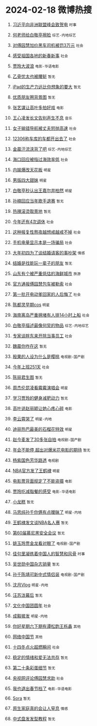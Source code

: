 # 2024-02-18 微博热搜 
1. [习近平向非洲联盟峰会致贺电](https://m.weibo.cn/search?containerid=100103type%3D1%26t%3D10%26q%3D%23%E4%B9%A0%E8%BF%91%E5%B9%B3%E5%90%91%E9%9D%9E%E6%B4%B2%E8%81%94%E7%9B%9F%E5%B3%B0%E4%BC%9A%E8%87%B4%E8%B4%BA%E7%94%B5%23&stream_entry_id=51&isnewpage=1&extparam=seat%3D1%26pos%3D0%26dgr%3D0%26filter_type%3Drealtimehot%26c_type%3D51%26stream_entry_id%3D51%26cate%3D10103%26q%3D%2523%25E4%25B9%25A0%25E8%25BF%2591%25E5%25B9%25B3%25E5%2590%2591%25E9%259D%259E%25E6%25B4%25B2%25E8%2581%2594%25E7%259B%259F%25E5%25B3%25B0%25E4%25BC%259A%25E8%2587%25B4%25E8%25B4%25BA%25E7%2594%25B5%2523%26display_time%3D1708204084%26pre_seqid%3D17082040849660704135) `时事` 

2. [何老师给白敬亭擦脸](https://m.weibo.cn/search?containerid=100103type%3D1%26t%3D10%26q%3D%23%E4%BD%95%E8%80%81%E5%B8%88%E7%BB%99%E7%99%BD%E6%95%AC%E4%BA%AD%E6%93%A6%E8%84%B8%23&stream_entry_id=31&isnewpage=1&extparam=seat%3D1%26band_rank%3D1%26filter_type%3Drealtimehot%26c_type%3D31%26realpos%3D1%26cate%3D5001%26lcate%3D5001%26flag%3D2%26dgr%3D0%26q%3D%2523%25E4%25BD%2595%25E8%2580%2581%25E5%25B8%2588%25E7%25BB%2599%25E7%2599%25BD%25E6%2595%25AC%25E4%25BA%25AD%25E6%2593%25A6%25E8%2584%25B8%2523%26stream_entry_id%3D31%26pos%3D0%26display_time%3D1708204084%26pre_seqid%3D17082040849660704135) `综艺-内地综艺` 

3. [对傅园慧加价黑车司机被罚3万元](https://m.weibo.cn/search?containerid=100103type%3D1%26t%3D10%26q%3D%23%E5%AF%B9%E5%82%85%E5%9B%AD%E6%85%A7%E5%8A%A0%E4%BB%B7%E9%BB%91%E8%BD%A6%E5%8F%B8%E6%9C%BA%E8%A2%AB%E7%BD%9A3%E4%B8%87%E5%85%83%23&stream_entry_id=31&isnewpage=1&extparam=seat%3D1%26band_rank%3D2%26filter_type%3Drealtimehot%26c_type%3D31%26realpos%3D2%26cate%3D5001%26lcate%3D5001%26flag%3D2%26dgr%3D0%26q%3D%2523%25E5%25AF%25B9%25E5%2582%2585%25E5%259B%25AD%25E6%2585%25A7%25E5%258A%25A0%25E4%25BB%25B7%25E9%25BB%2591%25E8%25BD%25A6%25E5%258F%25B8%25E6%259C%25BA%25E8%25A2%25AB%25E7%25BD%259A3%25E4%25B8%2587%25E5%2585%2583%2523%26stream_entry_id%3D31%26pos%3D1%26display_time%3D1708204084%26pre_seqid%3D17082040849660704135) `社会` 

4. [感受祖国各地的新春新事](https://m.weibo.cn/search?containerid=100103type%3D1%26t%3D10%26q%3D%23%E6%84%9F%E5%8F%97%E7%A5%96%E5%9B%BD%E5%90%84%E5%9C%B0%E7%9A%84%E6%96%B0%E6%98%A5%E6%96%B0%E4%BA%8B%23&stream_entry_id=31&isnewpage=1&extparam=seat%3D1%26band_rank%3D3%26filter_type%3Drealtimehot%26c_type%3D31%26realpos%3D3%26cate%3D5001%26lcate%3D5001%26flag%3D0%26dgr%3D0%26q%3D%2523%25E6%2584%259F%25E5%258F%2597%25E7%25A5%2596%25E5%259B%25BD%25E5%2590%2584%25E5%259C%25B0%25E7%259A%2584%25E6%2596%25B0%25E6%2598%25A5%25E6%2596%25B0%25E4%25BA%258B%2523%26stream_entry_id%3D31%26pos%3D2%26display_time%3D1708204084%26pre_seqid%3D17082040849660704135) `社会` 

5. [贾玲大波浪](https://m.weibo.cn/search?containerid=100103type%3D1%26t%3D10%26q%3D%23%E8%B4%BE%E7%8E%B2%E5%A4%A7%E6%B3%A2%E6%B5%AA%23&stream_entry_id=31&isnewpage=1&extparam=seat%3D1%26band_rank%3D4%26filter_type%3Drealtimehot%26c_type%3D31%26realpos%3D4%26cate%3D5001%26lcate%3D5001%26flag%3D2%26dgr%3D0%26q%3D%2523%25E8%25B4%25BE%25E7%258E%25B2%25E5%25A4%25A7%25E6%25B3%25A2%25E6%25B5%25AA%2523%26stream_entry_id%3D31%26pos%3D3%26display_time%3D1708204084%26pre_seqid%3D17082040849660704135) `电影-华语电影` 

6. [乙骨忧太也被腰斩](https://m.weibo.cn/search?containerid=100103type%3D1%26t%3D10%26q%3D%E4%B9%99%E9%AA%A8%E5%BF%A7%E5%A4%AA%E4%B9%9F%E8%A2%AB%E8%85%B0%E6%96%A9&stream_entry_id=31&isnewpage=1&extparam=seat%3D1%26band_rank%3D5%26filter_type%3Drealtimehot%26c_type%3D31%26realpos%3D5%26cate%3D5001%26lcate%3D5001%26flag%3D16%26dgr%3D0%26q%3D%25E4%25B9%2599%25E9%25AA%25A8%25E5%25BF%25A7%25E5%25A4%25AA%25E4%25B9%259F%25E8%25A2%25AB%25E8%2585%25B0%25E6%2596%25A9%26stream_entry_id%3D31%26pos%3D4%26display_time%3D1708204084%26pre_seqid%3D17082040849660704135) `暂无` 

7. [iPad的生产力远比你想象的要大](https://m.weibo.cn/search?containerid=100103type%3D1%26t%3D10%26q%3DiPad%E7%9A%84%E7%94%9F%E4%BA%A7%E5%8A%9B%E8%BF%9C%E6%AF%94%E4%BD%A0%E6%83%B3%E8%B1%A1%E7%9A%84%E8%A6%81%E5%A4%A7&stream_entry_id=31&isnewpage=1&extparam=seat%3D1%26band_rank%3D6%26filter_type%3Drealtimehot%26c_type%3D31%26realpos%3D6%26cate%3D5001%26lcate%3D5001%26flag%3D16%26dgr%3D0%26q%3DiPad%25E7%259A%2584%25E7%2594%259F%25E4%25BA%25A7%25E5%258A%259B%25E8%25BF%259C%25E6%25AF%2594%25E4%25BD%25A0%25E6%2583%25B3%25E8%25B1%25A1%25E7%259A%2584%25E8%25A6%2581%25E5%25A4%25A7%26stream_entry_id%3D31%26pos%3D5%26display_time%3D1708204084%26pre_seqid%3D17082040849660704135) `暂无` 

8. [优质朋友圈背景图](https://m.weibo.cn/search?containerid=100103type%3D1%26t%3D10%26q%3D%23%E4%BC%98%E8%B4%A8%E6%9C%8B%E5%8F%8B%E5%9C%88%E8%83%8C%E6%99%AF%E5%9B%BE%23&stream_entry_id=31&isnewpage=1&extparam=seat%3D1%26band_rank%3D7%26filter_type%3Drealtimehot%26c_type%3D31%26realpos%3D7%26cate%3D5001%26lcate%3D5001%26flag%3D2%26dgr%3D0%26q%3D%2523%25E4%25BC%2598%25E8%25B4%25A8%25E6%259C%258B%25E5%258F%258B%25E5%259C%2588%25E8%2583%258C%25E6%2599%25AF%25E5%259B%25BE%2523%26stream_entry_id%3D31%26pos%3D6%26display_time%3D1708204084%26pre_seqid%3D17082040849660704135) `暂无` 

9. [张艺谋让高叶多拍好戏](https://m.weibo.cn/search?containerid=100103type%3D1%26t%3D10%26q%3D%23%E5%BC%A0%E8%89%BA%E8%B0%8B%E8%AE%A9%E9%AB%98%E5%8F%B6%E5%A4%9A%E6%8B%8D%E5%A5%BD%E6%88%8F%23&stream_entry_id=31&isnewpage=1&extparam=seat%3D1%26band_rank%3D8%26filter_type%3Drealtimehot%26c_type%3D31%26realpos%3D8%26cate%3D5001%26lcate%3D5001%26flag%3D2%26dgr%3D0%26q%3D%2523%25E5%25BC%25A0%25E8%2589%25BA%25E8%25B0%258B%25E8%25AE%25A9%25E9%25AB%2598%25E5%258F%25B6%25E5%25A4%259A%25E6%258B%258D%25E5%25A5%25BD%25E6%2588%258F%2523%26stream_entry_id%3D31%26pos%3D7%26display_time%3D1708204084%26pre_seqid%3D17082040849660704135) `电影` 

10. [王心凌发长文告别声生不息](https://m.weibo.cn/search?containerid=100103type%3D1%26t%3D10%26q%3D%23%E7%8E%8B%E5%BF%83%E5%87%8C%E5%8F%91%E9%95%BF%E6%96%87%E5%91%8A%E5%88%AB%E5%A3%B0%E7%94%9F%E4%B8%8D%E6%81%AF%23&stream_entry_id=31&isnewpage=1&extparam=seat%3D1%26band_rank%3D9%26filter_type%3Drealtimehot%26c_type%3D31%26realpos%3D9%26cate%3D5001%26lcate%3D5001%26flag%3D2%26dgr%3D0%26q%3D%2523%25E7%258E%258B%25E5%25BF%2583%25E5%2587%258C%25E5%258F%2591%25E9%2595%25BF%25E6%2596%2587%25E5%2591%258A%25E5%2588%25AB%25E5%25A3%25B0%25E7%2594%259F%25E4%25B8%258D%25E6%2581%25AF%2523%26stream_entry_id%3D31%26pos%3D8%26display_time%3D1708204084%26pre_seqid%3D17082040849660704135) `音乐` 

11. [女子输错导航被丈夫怒抛高速](https://m.weibo.cn/search?containerid=100103type%3D1%26t%3D10%26q%3D%23%E5%A5%B3%E5%AD%90%E8%BE%93%E9%94%99%E5%AF%BC%E8%88%AA%E8%A2%AB%E4%B8%88%E5%A4%AB%E6%80%92%E6%8A%9B%E9%AB%98%E9%80%9F%23&stream_entry_id=31&isnewpage=1&extparam=seat%3D1%26band_rank%3D10%26filter_type%3Drealtimehot%26c_type%3D31%26realpos%3D10%26cate%3D5001%26lcate%3D5001%26flag%3D0%26dgr%3D0%26q%3D%2523%25E5%25A5%25B3%25E5%25AD%2590%25E8%25BE%2593%25E9%2594%2599%25E5%25AF%25BC%25E8%2588%25AA%25E8%25A2%25AB%25E4%25B8%2588%25E5%25A4%25AB%25E6%2580%2592%25E6%258A%259B%25E9%25AB%2598%25E9%2580%259F%2523%26stream_entry_id%3D31%26pos%3D9%26display_time%3D1708204084%26pre_seqid%3D17082040849660704135) `社会` 

12. [12306称车库的车都开出去了](https://m.weibo.cn/search?containerid=100103type%3D1%26t%3D10%26q%3D%2312306%E7%A7%B0%E8%BD%A6%E5%BA%93%E7%9A%84%E8%BD%A6%E9%83%BD%E5%BC%80%E5%87%BA%E5%8E%BB%E4%BA%86%23&stream_entry_id=31&isnewpage=1&extparam=seat%3D1%26band_rank%3D11%26filter_type%3Drealtimehot%26c_type%3D31%26realpos%3D11%26cate%3D5001%26lcate%3D5001%26flag%3D2%26dgr%3D0%26q%3D%252312306%25E7%25A7%25B0%25E8%25BD%25A6%25E5%25BA%2593%25E7%259A%2584%25E8%25BD%25A6%25E9%2583%25BD%25E5%25BC%2580%25E5%2587%25BA%25E5%258E%25BB%25E4%25BA%2586%2523%26stream_entry_id%3D31%26pos%3D10%26display_time%3D1708204084%26pre_seqid%3D17082040849660704135) `社会` 

13. [金晨汗流浃背了吧](https://m.weibo.cn/search?containerid=100103type%3D1%26t%3D10%26q%3D%23%E9%87%91%E6%99%A8%E6%B1%97%E6%B5%81%E6%B5%83%E8%83%8C%E4%BA%86%E5%90%A7%23&stream_entry_id=31&isnewpage=1&extparam=seat%3D1%26band_rank%3D12%26filter_type%3Drealtimehot%26c_type%3D31%26realpos%3D12%26cate%3D5001%26lcate%3D5001%26flag%3D2%26dgr%3D0%26q%3D%2523%25E9%2587%2591%25E6%2599%25A8%25E6%25B1%2597%25E6%25B5%2581%25E6%25B5%2583%25E8%2583%258C%25E4%25BA%2586%25E5%2590%25A7%2523%26stream_entry_id%3D31%26pos%3D11%26display_time%3D1708204084%26pre_seqid%3D17082040849660704135) `综艺-内地综艺` 

14. [海口回应被指过海效率低](https://m.weibo.cn/search?containerid=100103type%3D1%26t%3D10%26q%3D%23%E6%B5%B7%E5%8F%A3%E5%9B%9E%E5%BA%94%E8%A2%AB%E6%8C%87%E8%BF%87%E6%B5%B7%E6%95%88%E7%8E%87%E4%BD%8E%23&stream_entry_id=31&isnewpage=1&extparam=seat%3D1%26band_rank%3D13%26filter_type%3Drealtimehot%26c_type%3D31%26realpos%3D13%26cate%3D5001%26lcate%3D5001%26flag%3D0%26dgr%3D0%26q%3D%2523%25E6%25B5%25B7%25E5%258F%25A3%25E5%259B%259E%25E5%25BA%2594%25E8%25A2%25AB%25E6%258C%2587%25E8%25BF%2587%25E6%25B5%25B7%25E6%2595%2588%25E7%258E%2587%25E4%25BD%258E%2523%26stream_entry_id%3D31%26pos%3D12%26display_time%3D1708204084%26pre_seqid%3D17082040849660704135) `社会` 

15. [内娱爆改天花板](https://m.weibo.cn/search?containerid=100103type%3D1%26t%3D10%26q%3D%23%E5%86%85%E5%A8%B1%E7%88%86%E6%94%B9%E5%A4%A9%E8%8A%B1%E6%9D%BF%23&stream_entry_id=31&isnewpage=1&extparam=seat%3D1%26band_rank%3D14%26filter_type%3Drealtimehot%26c_type%3D31%26realpos%3D14%26cate%3D5001%26lcate%3D5001%26flag%3D2%26dgr%3D0%26q%3D%2523%25E5%2586%2585%25E5%25A8%25B1%25E7%2588%2586%25E6%2594%25B9%25E5%25A4%25A9%25E8%258A%25B1%25E6%259D%25BF%2523%26stream_entry_id%3D31%26pos%3D13%26display_time%3D1708204084%26pre_seqid%3D17082040849660704135) `明星` 

16. [男版四大甜妹](https://m.weibo.cn/search?containerid=100103type%3D1%26t%3D10%26q%3D%23%E7%94%B7%E7%89%88%E5%9B%9B%E5%A4%A7%E7%94%9C%E5%A6%B9%23&stream_entry_id=31&isnewpage=1&extparam=seat%3D1%26band_rank%3D15%26filter_type%3Drealtimehot%26c_type%3D31%26realpos%3D15%26cate%3D5001%26lcate%3D5001%26flag%3D2%26dgr%3D0%26q%3D%2523%25E7%2594%25B7%25E7%2589%2588%25E5%259B%259B%25E5%25A4%25A7%25E7%2594%259C%25E5%25A6%25B9%2523%26stream_entry_id%3D31%26pos%3D14%26display_time%3D1708204084%26pre_seqid%3D17082040849660704135) `明星` 

17. [白敬亭秒认出王嘉尔井柏然](https://m.weibo.cn/search?containerid=100103type%3D1%26t%3D10%26q%3D%23%E7%99%BD%E6%95%AC%E4%BA%AD%E7%A7%92%E8%AE%A4%E5%87%BA%E7%8E%8B%E5%98%89%E5%B0%94%E4%BA%95%E6%9F%8F%E7%84%B6%23&stream_entry_id=31&isnewpage=1&extparam=seat%3D1%26band_rank%3D16%26filter_type%3Drealtimehot%26c_type%3D31%26realpos%3D16%26cate%3D5001%26lcate%3D5001%26flag%3D0%26dgr%3D0%26q%3D%2523%25E7%2599%25BD%25E6%2595%25AC%25E4%25BA%25AD%25E7%25A7%2592%25E8%25AE%25A4%25E5%2587%25BA%25E7%258E%258B%25E5%2598%2589%25E5%25B0%2594%25E4%25BA%2595%25E6%259F%258F%25E7%2584%25B6%2523%26stream_entry_id%3D31%26pos%3D15%26display_time%3D1708204084%26pre_seqid%3D17082040849660704135) `明星` 

18. [孙楠回应当年歌手退赛](https://m.weibo.cn/search?containerid=100103type%3D1%26t%3D10%26q%3D%E5%AD%99%E6%A5%A0%E5%9B%9E%E5%BA%94%E5%BD%93%E5%B9%B4%E6%AD%8C%E6%89%8B%E9%80%80%E8%B5%9B&stream_entry_id=31&isnewpage=1&extparam=seat%3D1%26band_rank%3D17%26filter_type%3Drealtimehot%26c_type%3D31%26realpos%3D17%26cate%3D5001%26lcate%3D5001%26flag%3D2%26dgr%3D0%26q%3D%25E5%25AD%2599%25E6%25A5%25A0%25E5%259B%259E%25E5%25BA%2594%25E5%25BD%2593%25E5%25B9%25B4%25E6%25AD%258C%25E6%2589%258B%25E9%2580%2580%25E8%25B5%259B%26stream_entry_id%3D31%26pos%3D16%26display_time%3D1708204084%26pre_seqid%3D17082040849660704135) `暂无` 

19. [热辣滚烫取景地](https://m.weibo.cn/search?containerid=100103type%3D1%26t%3D10%26q%3D%E7%83%AD%E8%BE%A3%E6%BB%9A%E7%83%AB%E5%8F%96%E6%99%AF%E5%9C%B0&stream_entry_id=31&isnewpage=1&extparam=seat%3D1%26band_rank%3D18%26filter_type%3Drealtimehot%26c_type%3D31%26realpos%3D18%26cate%3D5001%26lcate%3D5001%26flag%3D2%26dgr%3D0%26q%3D%25E7%2583%25AD%25E8%25BE%25A3%25E6%25BB%259A%25E7%2583%25AB%25E5%258F%2596%25E6%2599%25AF%25E5%259C%25B0%26stream_entry_id%3D31%26pos%3D17%26display_time%3D1708204084%26pre_seqid%3D17082040849660704135) `暂无` 

20. [今年还有4次调休](https://m.weibo.cn/search?containerid=100103type%3D1%26t%3D10%26q%3D%23%E4%BB%8A%E5%B9%B4%E8%BF%98%E6%9C%894%E6%AC%A1%E8%B0%83%E4%BC%91%23&stream_entry_id=31&isnewpage=1&extparam=seat%3D1%26band_rank%3D19%26filter_type%3Drealtimehot%26c_type%3D31%26realpos%3D19%26cate%3D5001%26lcate%3D5001%26flag%3D0%26dgr%3D0%26q%3D%2523%25E4%25BB%258A%25E5%25B9%25B4%25E8%25BF%2598%25E6%259C%25894%25E6%25AC%25A1%25E8%25B0%2583%25E4%25BC%2591%2523%26stream_entry_id%3D31%26pos%3D18%26display_time%3D1708204084%26pre_seqid%3D17082040849660704135) `社会` 

21. [这种报复性熬夜越想戒越戒不掉](https://m.weibo.cn/search?containerid=100103type%3D1%26t%3D10%26q%3D%23%E8%BF%99%E7%A7%8D%E6%8A%A5%E5%A4%8D%E6%80%A7%E7%86%AC%E5%A4%9C%E8%B6%8A%E6%83%B3%E6%88%92%E8%B6%8A%E6%88%92%E4%B8%8D%E6%8E%89%23&stream_entry_id=31&isnewpage=1&extparam=seat%3D1%26band_rank%3D20%26filter_type%3Drealtimehot%26c_type%3D31%26realpos%3D20%26cate%3D5001%26lcate%3D5001%26flag%3D0%26dgr%3D0%26q%3D%2523%25E8%25BF%2599%25E7%25A7%258D%25E6%258A%25A5%25E5%25A4%258D%25E6%2580%25A7%25E7%2586%25AC%25E5%25A4%259C%25E8%25B6%258A%25E6%2583%25B3%25E6%2588%2592%25E8%25B6%258A%25E6%2588%2592%25E4%25B8%258D%25E6%258E%2589%2523%26stream_entry_id%3D31%26pos%3D19%26display_time%3D1708204084%26pre_seqid%3D17082040849660704135) `社会` 

22. [手机电量显示本是一场骗局](https://m.weibo.cn/search?containerid=100103type%3D1%26t%3D10%26q%3D%23%E6%89%8B%E6%9C%BA%E7%94%B5%E9%87%8F%E6%98%BE%E7%A4%BA%E6%9C%AC%E6%98%AF%E4%B8%80%E5%9C%BA%E9%AA%97%E5%B1%80%23&stream_entry_id=31&isnewpage=1&extparam=seat%3D1%26band_rank%3D21%26filter_type%3Drealtimehot%26c_type%3D31%26realpos%3D21%26cate%3D5001%26lcate%3D5001%26flag%3D0%26dgr%3D0%26q%3D%2523%25E6%2589%258B%25E6%259C%25BA%25E7%2594%25B5%25E9%2587%258F%25E6%2598%25BE%25E7%25A4%25BA%25E6%259C%25AC%25E6%2598%25AF%25E4%25B8%2580%25E5%259C%25BA%25E9%25AA%2597%25E5%25B1%2580%2523%26stream_entry_id%3D31%26pos%3D20%26display_time%3D1708204084%26pre_seqid%3D17082040849660704135) `社会` 

23. [大年初四为了谈结婚请客的事吵架](https://m.weibo.cn/search?containerid=100103type%3D1%26t%3D10%26q%3D%23%E5%A4%A7%E5%B9%B4%E5%88%9D%E5%9B%9B%E4%B8%BA%E4%BA%86%E8%B0%88%E7%BB%93%E5%A9%9A%E8%AF%B7%E5%AE%A2%E7%9A%84%E4%BA%8B%E5%90%B5%E6%9E%B6%23&stream_entry_id=31&isnewpage=1&extparam=seat%3D1%26band_rank%3D22%26filter_type%3Drealtimehot%26c_type%3D31%26realpos%3D22%26cate%3D5001%26lcate%3D5001%26flag%3D0%26dgr%3D0%26q%3D%2523%25E5%25A4%25A7%25E5%25B9%25B4%25E5%2588%259D%25E5%259B%259B%25E4%25B8%25BA%25E4%25BA%2586%25E8%25B0%2588%25E7%25BB%2593%25E5%25A9%259A%25E8%25AF%25B7%25E5%25AE%25A2%25E7%259A%2584%25E4%25BA%258B%25E5%2590%25B5%25E6%259E%25B6%2523%26stream_entry_id%3D31%26pos%3D21%26display_time%3D1708204084%26pre_seqid%3D17082040849660704135) `情感` 

24. [结婚是找能玩一辈子的朋友](https://m.weibo.cn/search?containerid=100103type%3D1%26t%3D10%26q%3D%E7%BB%93%E5%A9%9A%E6%98%AF%E6%89%BE%E8%83%BD%E7%8E%A9%E4%B8%80%E8%BE%88%E5%AD%90%E7%9A%84%E6%9C%8B%E5%8F%8B&stream_entry_id=31&isnewpage=1&extparam=seat%3D1%26band_rank%3D23%26filter_type%3Drealtimehot%26c_type%3D31%26realpos%3D23%26cate%3D5001%26lcate%3D5001%26flag%3D0%26dgr%3D0%26q%3D%25E7%25BB%2593%25E5%25A9%259A%25E6%2598%25AF%25E6%2589%25BE%25E8%2583%25BD%25E7%258E%25A9%25E4%25B8%2580%25E8%25BE%2588%25E5%25AD%2590%25E7%259A%2584%25E6%259C%258B%25E5%258F%258B%26stream_entry_id%3D31%26pos%3D22%26display_time%3D1708204084%26pre_seqid%3D17082040849660704135) `暂无` 

25. [山东有个被严重低估的海鲜城市](https://m.weibo.cn/search?containerid=100103type%3D1%26t%3D10%26q%3D%23%E5%B1%B1%E4%B8%9C%E6%9C%89%E4%B8%AA%E8%A2%AB%E4%B8%A5%E9%87%8D%E4%BD%8E%E4%BC%B0%E7%9A%84%E6%B5%B7%E9%B2%9C%E5%9F%8E%E5%B8%82%23&stream_entry_id=31&isnewpage=1&extparam=seat%3D1%26band_rank%3D24%26filter_type%3Drealtimehot%26c_type%3D31%26realpos%3D24%26cate%3D5001%26lcate%3D5001%26flag%3D0%26dgr%3D0%26q%3D%2523%25E5%25B1%25B1%25E4%25B8%259C%25E6%259C%2589%25E4%25B8%25AA%25E8%25A2%25AB%25E4%25B8%25A5%25E9%2587%258D%25E4%25BD%258E%25E4%25BC%25B0%25E7%259A%2584%25E6%25B5%25B7%25E9%25B2%259C%25E5%259F%258E%25E5%25B8%2582%2523%26stream_entry_id%3D31%26pos%3D23%26display_time%3D1708204084%26pre_seqid%3D17082040849660704135) `旅游` 

26. [官方通报傅园慧包车被勒索](https://m.weibo.cn/search?containerid=100103type%3D1%26t%3D10%26q%3D%23%E5%AE%98%E6%96%B9%E9%80%9A%E6%8A%A5%E5%82%85%E5%9B%AD%E6%85%A7%E5%8C%85%E8%BD%A6%E8%A2%AB%E5%8B%92%E7%B4%A2%23&stream_entry_id=31&isnewpage=1&extparam=seat%3D1%26band_rank%3D25%26filter_type%3Drealtimehot%26c_type%3D31%26realpos%3D25%26cate%3D5001%26lcate%3D5001%26flag%3D0%26dgr%3D0%26q%3D%2523%25E5%25AE%2598%25E6%2596%25B9%25E9%2580%259A%25E6%258A%25A5%25E5%2582%2585%25E5%259B%25AD%25E6%2585%25A7%25E5%258C%2585%25E8%25BD%25A6%25E8%25A2%25AB%25E5%258B%2592%25E7%25B4%25A2%2523%26stream_entry_id%3D31%26pos%3D24%26display_time%3D1708204084%26pre_seqid%3D17082040849660704135) `社会` 

27. [第一批开电动爹回家的人后悔了](https://m.weibo.cn/search?containerid=100103type%3D1%26t%3D10%26q%3D%23%E7%AC%AC%E4%B8%80%E6%89%B9%E5%BC%80%E7%94%B5%E5%8A%A8%E7%88%B9%E5%9B%9E%E5%AE%B6%E7%9A%84%E4%BA%BA%E5%90%8E%E6%82%94%E4%BA%86%23&stream_entry_id=31&isnewpage=1&extparam=seat%3D1%26band_rank%3D26%26filter_type%3Drealtimehot%26c_type%3D31%26realpos%3D26%26cate%3D5001%26lcate%3D5001%26flag%3D0%26dgr%3D0%26q%3D%2523%25E7%25AC%25AC%25E4%25B8%2580%25E6%2589%25B9%25E5%25BC%2580%25E7%2594%25B5%25E5%258A%25A8%25E7%2588%25B9%25E5%259B%259E%25E5%25AE%25B6%25E7%259A%2584%25E4%25BA%25BA%25E5%2590%258E%25E6%2582%2594%25E4%25BA%2586%2523%26stream_entry_id%3D31%26pos%3D25%26display_time%3D1708204084%26pre_seqid%3D17082040849660704135) `社会` 

28. [陈都灵早期cos](https://m.weibo.cn/search?containerid=100103type%3D1%26t%3D10%26q%3D%23%E9%99%88%E9%83%BD%E7%81%B5%E6%97%A9%E6%9C%9Fcos%23&stream_entry_id=31&isnewpage=1&extparam=seat%3D1%26band_rank%3D27%26filter_type%3Drealtimehot%26c_type%3D31%26realpos%3D27%26cate%3D5001%26lcate%3D5001%26flag%3D0%26dgr%3D0%26q%3D%2523%25E9%2599%2588%25E9%2583%25BD%25E7%2581%25B5%25E6%2597%25A9%25E6%259C%259Fcos%2523%26stream_entry_id%3D31%26pos%3D26%26display_time%3D1708204084%26pre_seqid%3D17082040849660704135) `明星` 

29. [海南离岛严重拥堵有人排14小时上船](https://m.weibo.cn/search?containerid=100103type%3D1%26t%3D10%26q%3D%23%E6%B5%B7%E5%8D%97%E7%A6%BB%E5%B2%9B%E4%B8%A5%E9%87%8D%E6%8B%A5%E5%A0%B5%E6%9C%89%E4%BA%BA%E6%8E%9214%E5%B0%8F%E6%97%B6%E4%B8%8A%E8%88%B9%23&stream_entry_id=31&isnewpage=1&extparam=seat%3D1%26band_rank%3D28%26filter_type%3Drealtimehot%26c_type%3D31%26realpos%3D28%26cate%3D5001%26lcate%3D5001%26flag%3D0%26dgr%3D0%26q%3D%2523%25E6%25B5%25B7%25E5%258D%2597%25E7%25A6%25BB%25E5%25B2%259B%25E4%25B8%25A5%25E9%2587%258D%25E6%258B%25A5%25E5%25A0%25B5%25E6%259C%2589%25E4%25BA%25BA%25E6%258E%259214%25E5%25B0%258F%25E6%2597%25B6%25E4%25B8%258A%25E8%2588%25B9%2523%26stream_entry_id%3D31%26pos%3D27%26display_time%3D1708204084%26pre_seqid%3D17082040849660704135) `社会` 

30. [白敬亭描述最像何炅的物品](https://m.weibo.cn/search?containerid=100103type%3D1%26t%3D10%26q%3D%23%E7%99%BD%E6%95%AC%E4%BA%AD%E6%8F%8F%E8%BF%B0%E6%9C%80%E5%83%8F%E4%BD%95%E7%82%85%E7%9A%84%E7%89%A9%E5%93%81%23&stream_entry_id=31&isnewpage=1&extparam=seat%3D1%26band_rank%3D29%26filter_type%3Drealtimehot%26c_type%3D31%26realpos%3D29%26cate%3D5001%26lcate%3D5001%26flag%3D0%26dgr%3D0%26q%3D%2523%25E7%2599%25BD%25E6%2595%25AC%25E4%25BA%25AD%25E6%258F%258F%25E8%25BF%25B0%25E6%259C%2580%25E5%2583%258F%25E4%25BD%2595%25E7%2582%2585%25E7%259A%2584%25E7%2589%25A9%25E5%2593%2581%2523%26stream_entry_id%3D31%26pos%3D28%26display_time%3D1708204084%26pre_seqid%3D17082040849660704135) `综艺-内地综艺` 

31. [专家谈胖东来开除当事员工](https://m.weibo.cn/search?containerid=100103type%3D1%26t%3D10%26q%3D%23%E4%B8%93%E5%AE%B6%E8%B0%88%E8%83%96%E4%B8%9C%E6%9D%A5%E5%BC%80%E9%99%A4%E5%BD%93%E4%BA%8B%E5%91%98%E5%B7%A5%23&stream_entry_id=31&isnewpage=1&extparam=seat%3D1%26band_rank%3D30%26filter_type%3Drealtimehot%26c_type%3D31%26realpos%3D30%26cate%3D5001%26lcate%3D5001%26flag%3D1%26dgr%3D0%26q%3D%2523%25E4%25B8%2593%25E5%25AE%25B6%25E8%25B0%2588%25E8%2583%2596%25E4%25B8%259C%25E6%259D%25A5%25E5%25BC%2580%25E9%2599%25A4%25E5%25BD%2593%25E4%25BA%258B%25E5%2591%2598%25E5%25B7%25A5%2523%26stream_entry_id%3D31%26pos%3D29%26display_time%3D1708204084%26pre_seqid%3D17082040849660704135) `社会` 

32. [魏晨你咋在这](https://m.weibo.cn/search?containerid=100103type%3D1%26t%3D10%26q%3D%E9%AD%8F%E6%99%A8%E4%BD%A0%E5%92%8B%E5%9C%A8%E8%BF%99&stream_entry_id=31&isnewpage=1&extparam=seat%3D1%26band_rank%3D31%26filter_type%3Drealtimehot%26c_type%3D31%26realpos%3D31%26cate%3D5001%26lcate%3D5001%26flag%3D0%26dgr%3D0%26q%3D%25E9%25AD%258F%25E6%2599%25A8%25E4%25BD%25A0%25E5%2592%258B%25E5%259C%25A8%25E8%25BF%2599%26stream_entry_id%3D31%26pos%3D30%26display_time%3D1708204084%26pre_seqid%3D17082040849660704135) `暂无` 

33. [殷果的人设为什么是樱桃](https://m.weibo.cn/search?containerid=100103type%3D1%26t%3D10%26q%3D%23%E6%AE%B7%E6%9E%9C%E7%9A%84%E4%BA%BA%E8%AE%BE%E4%B8%BA%E4%BB%80%E4%B9%88%E6%98%AF%E6%A8%B1%E6%A1%83%23&stream_entry_id=31&isnewpage=1&extparam=seat%3D1%26band_rank%3D32%26filter_type%3Drealtimehot%26c_type%3D31%26realpos%3D32%26cate%3D5001%26lcate%3D5001%26flag%3D0%26dgr%3D0%26q%3D%2523%25E6%25AE%25B7%25E6%259E%259C%25E7%259A%2584%25E4%25BA%25BA%25E8%25AE%25BE%25E4%25B8%25BA%25E4%25BB%2580%25E4%25B9%2588%25E6%2598%25AF%25E6%25A8%25B1%25E6%25A1%2583%2523%26stream_entry_id%3D31%26pos%3D31%26display_time%3D1708204084%26pre_seqid%3D17082040849660704135) `电视剧-国产剧` 

34. [今年上班251天](https://m.weibo.cn/search?containerid=100103type%3D1%26t%3D10%26q%3D%23%E4%BB%8A%E5%B9%B4%E4%B8%8A%E7%8F%AD251%E5%A4%A9%23&stream_entry_id=31&isnewpage=1&extparam=seat%3D1%26band_rank%3D33%26filter_type%3Drealtimehot%26c_type%3D31%26realpos%3D33%26cate%3D5001%26lcate%3D5001%26flag%3D0%26dgr%3D0%26q%3D%2523%25E4%25BB%258A%25E5%25B9%25B4%25E4%25B8%258A%25E7%258F%25AD251%25E5%25A4%25A9%2523%26stream_entry_id%3D31%26pos%3D32%26display_time%3D1708204084%26pre_seqid%3D17082040849660704135) `社会` 

35. [陈丽君生图](https://m.weibo.cn/search?containerid=100103type%3D1%26t%3D10%26q%3D%23%E9%99%88%E4%B8%BD%E5%90%9B%E7%94%9F%E5%9B%BE%23&stream_entry_id=31&isnewpage=1&extparam=seat%3D1%26band_rank%3D34%26filter_type%3Drealtimehot%26c_type%3D31%26realpos%3D34%26cate%3D5001%26lcate%3D5001%26flag%3D0%26dgr%3D0%26q%3D%2523%25E9%2599%2588%25E4%25B8%25BD%25E5%2590%259B%25E7%2594%259F%25E5%259B%25BE%2523%26stream_entry_id%3D31%26pos%3D33%26display_time%3D1708204084%26pre_seqid%3D17082040849660704135) `暂无` 

36. [周杰伦昆凌看霉霉演唱会](https://m.weibo.cn/search?containerid=100103type%3D1%26t%3D10%26q%3D%23%E5%91%A8%E6%9D%B0%E4%BC%A6%E6%98%86%E5%87%8C%E7%9C%8B%E9%9C%89%E9%9C%89%E6%BC%94%E5%94%B1%E4%BC%9A%23&stream_entry_id=31&isnewpage=1&extparam=seat%3D1%26band_rank%3D35%26filter_type%3Drealtimehot%26c_type%3D31%26realpos%3D35%26cate%3D5001%26lcate%3D5001%26flag%3D0%26dgr%3D0%26q%3D%2523%25E5%2591%25A8%25E6%259D%25B0%25E4%25BC%25A6%25E6%2598%2586%25E5%2587%258C%25E7%259C%258B%25E9%259C%2589%25E9%259C%2589%25E6%25BC%2594%25E5%2594%25B1%25E4%25BC%259A%2523%26stream_entry_id%3D31%26pos%3D34%26display_time%3D1708204084%26pre_seqid%3D17082040849660704135) `明星` 

37. [学习贾玲的健身减肥动力](https://m.weibo.cn/search?containerid=100103type%3D1%26t%3D10%26q%3D%E5%AD%A6%E4%B9%A0%E8%B4%BE%E7%8E%B2%E7%9A%84%E5%81%A5%E8%BA%AB%E5%87%8F%E8%82%A5%E5%8A%A8%E5%8A%9B&stream_entry_id=31&isnewpage=1&extparam=seat%3D1%26band_rank%3D36%26filter_type%3Drealtimehot%26c_type%3D31%26realpos%3D36%26cate%3D5001%26lcate%3D5001%26flag%3D0%26dgr%3D0%26q%3D%25E5%25AD%25A6%25E4%25B9%25A0%25E8%25B4%25BE%25E7%258E%25B2%25E7%259A%2584%25E5%2581%25A5%25E8%25BA%25AB%25E5%2587%258F%25E8%2582%25A5%25E5%258A%25A8%25E5%258A%259B%26stream_entry_id%3D31%26pos%3D35%26display_time%3D1708204084%26pre_seqid%3D17082040849660704135) `暂无` 

38. [高叶说赵丽颖让她心疼心碎](https://m.weibo.cn/search?containerid=100103type%3D1%26t%3D10%26q%3D%23%E9%AB%98%E5%8F%B6%E8%AF%B4%E8%B5%B5%E4%B8%BD%E9%A2%96%E8%AE%A9%E5%A5%B9%E5%BF%83%E7%96%BC%E5%BF%83%E7%A2%8E%23&stream_entry_id=31&isnewpage=1&extparam=seat%3D1%26band_rank%3D37%26filter_type%3Drealtimehot%26c_type%3D31%26realpos%3D37%26cate%3D5001%26lcate%3D5001%26flag%3D0%26dgr%3D0%26q%3D%2523%25E9%25AB%2598%25E5%258F%25B6%25E8%25AF%25B4%25E8%25B5%25B5%25E4%25B8%25BD%25E9%25A2%2596%25E8%25AE%25A9%25E5%25A5%25B9%25E5%25BF%2583%25E7%2596%25BC%25E5%25BF%2583%25E7%25A2%258E%2523%26stream_entry_id%3D31%26pos%3D36%26display_time%3D1708204084%26pre_seqid%3D17082040849660704135) `电影` 

39. [李云霄哭了](https://m.weibo.cn/search?containerid=100103type%3D1%26t%3D10%26q%3D%23%E6%9D%8E%E4%BA%91%E9%9C%84%E5%93%AD%E4%BA%86%23&stream_entry_id=31&isnewpage=1&extparam=seat%3D1%26band_rank%3D38%26filter_type%3Drealtimehot%26c_type%3D31%26realpos%3D38%26cate%3D5001%26lcate%3D5001%26flag%3D0%26dgr%3D0%26q%3D%2523%25E6%259D%258E%25E4%25BA%2591%25E9%259C%2584%25E5%2593%25AD%25E4%25BA%2586%2523%26stream_entry_id%3D31%26pos%3D37%26display_time%3D1708204084%26pre_seqid%3D17082040849660704135) `明星-内地` 

40. [迪丽热巴最美的石榴花特效](https://m.weibo.cn/search?containerid=100103type%3D1%26t%3D10%26q%3D%23%E8%BF%AA%E4%B8%BD%E7%83%AD%E5%B7%B4%E6%9C%80%E7%BE%8E%E7%9A%84%E7%9F%B3%E6%A6%B4%E8%8A%B1%E7%89%B9%E6%95%88%23&stream_entry_id=31&isnewpage=1&extparam=seat%3D1%26band_rank%3D39%26filter_type%3Drealtimehot%26c_type%3D31%26realpos%3D39%26cate%3D5001%26lcate%3D5001%26flag%3D0%26dgr%3D0%26q%3D%2523%25E8%25BF%25AA%25E4%25B8%25BD%25E7%2583%25AD%25E5%25B7%25B4%25E6%259C%2580%25E7%25BE%258E%25E7%259A%2584%25E7%259F%25B3%25E6%25A6%25B4%25E8%258A%25B1%25E7%2589%25B9%25E6%2595%2588%2523%26stream_entry_id%3D31%26pos%3D38%26display_time%3D1708204084%26pre_seqid%3D17082040849660704135) `明星` 

41. [赵今麦发了30多张自拍](https://m.weibo.cn/search?containerid=100103type%3D1%26t%3D10%26q%3D%23%E8%B5%B5%E4%BB%8A%E9%BA%A6%E5%8F%91%E4%BA%8630%E5%A4%9A%E5%BC%A0%E8%87%AA%E6%8B%8D%23&stream_entry_id=31&isnewpage=1&extparam=seat%3D1%26band_rank%3D40%26filter_type%3Drealtimehot%26c_type%3D31%26realpos%3D40%26cate%3D5001%26lcate%3D5001%26flag%3D0%26dgr%3D0%26q%3D%2523%25E8%25B5%25B5%25E4%25BB%258A%25E9%25BA%25A6%25E5%258F%2591%25E4%25BA%258630%25E5%25A4%259A%25E5%25BC%25A0%25E8%2587%25AA%25E6%258B%258D%2523%26stream_entry_id%3D31%26pos%3D39%26display_time%3D1708204084%26pre_seqid%3D17082040849660704135) `电视剧-国产剧` 

42. [年会不能停 超出对爆米花电影的期待](https://m.weibo.cn/search?containerid=100103type%3D1%26t%3D10%26q%3D%E5%B9%B4%E4%BC%9A%E4%B8%8D%E8%83%BD%E5%81%9C+%E8%B6%85%E5%87%BA%E5%AF%B9%E7%88%86%E7%B1%B3%E8%8A%B1%E7%94%B5%E5%BD%B1%E7%9A%84%E6%9C%9F%E5%BE%85&stream_entry_id=31&isnewpage=1&extparam=seat%3D1%26band_rank%3D41%26filter_type%3Drealtimehot%26c_type%3D31%26realpos%3D41%26cate%3D5001%26lcate%3D5001%26flag%3D0%26dgr%3D0%26q%3D%25E5%25B9%25B4%25E4%25BC%259A%25E4%25B8%258D%25E8%2583%25BD%25E5%2581%259C%2520%25E8%25B6%2585%25E5%2587%25BA%25E5%25AF%25B9%25E7%2588%2586%25E7%25B1%25B3%25E8%258A%25B1%25E7%2594%25B5%25E5%25BD%25B1%25E7%259A%2584%25E6%259C%259F%25E5%25BE%2585%26stream_entry_id%3D31%26pos%3D40%26display_time%3D1708204084%26pre_seqid%3D17082040849660704135) `暂无` 

43. [杨紫国色芳华路透](https://m.weibo.cn/search?containerid=100103type%3D1%26t%3D10%26q%3D%E6%9D%A8%E7%B4%AB%E5%9B%BD%E8%89%B2%E8%8A%B3%E5%8D%8E%E8%B7%AF%E9%80%8F&stream_entry_id=31&isnewpage=1&extparam=seat%3D1%26band_rank%3D42%26filter_type%3Drealtimehot%26c_type%3D31%26realpos%3D42%26cate%3D5001%26lcate%3D5001%26flag%3D0%26dgr%3D0%26q%3D%25E6%259D%25A8%25E7%25B4%25AB%25E5%259B%25BD%25E8%2589%25B2%25E8%258A%25B3%25E5%258D%258E%25E8%25B7%25AF%25E9%2580%258F%26stream_entry_id%3D31%26pos%3D41%26display_time%3D1708204084%26pre_seqid%3D17082040849660704135) `电视剧` 

44. [NBA官方发了王鹤棣](https://m.weibo.cn/search?containerid=100103type%3D1%26t%3D10%26q%3D%23NBA%E5%AE%98%E6%96%B9%E5%8F%91%E4%BA%86%E7%8E%8B%E9%B9%A4%E6%A3%A3%23&stream_entry_id=31&isnewpage=1&extparam=seat%3D1%26band_rank%3D43%26filter_type%3Drealtimehot%26c_type%3D31%26realpos%3D43%26cate%3D5001%26lcate%3D5001%26flag%3D0%26dgr%3D0%26q%3D%2523NBA%25E5%25AE%2598%25E6%2596%25B9%25E5%258F%2591%25E4%25BA%2586%25E7%258E%258B%25E9%25B9%25A4%25E6%25A3%25A3%2523%26stream_entry_id%3D31%26pos%3D42%26display_time%3D1708204084%26pre_seqid%3D17082040849660704135) `明星` 

45. [电影票背面规定了不能盗摄](https://m.weibo.cn/search?containerid=100103type%3D1%26t%3D10%26q%3D%23%E7%94%B5%E5%BD%B1%E7%A5%A8%E8%83%8C%E9%9D%A2%E8%A7%84%E5%AE%9A%E4%BA%86%E4%B8%8D%E8%83%BD%E7%9B%97%E6%91%84%23&stream_entry_id=31&isnewpage=1&extparam=seat%3D1%26band_rank%3D44%26filter_type%3Drealtimehot%26c_type%3D31%26realpos%3D44%26cate%3D5001%26lcate%3D5001%26flag%3D0%26dgr%3D0%26q%3D%2523%25E7%2594%25B5%25E5%25BD%25B1%25E7%25A5%25A8%25E8%2583%258C%25E9%259D%25A2%25E8%25A7%2584%25E5%25AE%259A%25E4%25BA%2586%25E4%25B8%258D%25E8%2583%25BD%25E7%259B%2597%25E6%2591%2584%2523%26stream_entry_id%3D31%26pos%3D43%26display_time%3D1708204084%26pre_seqid%3D17082040849660704135) `电影` 

46. [贾玲吃减脂餐的感受](https://m.weibo.cn/search?containerid=100103type%3D1%26t%3D10%26q%3D%23%E8%B4%BE%E7%8E%B2%E5%90%83%E5%87%8F%E8%84%82%E9%A4%90%E7%9A%84%E6%84%9F%E5%8F%97%23&stream_entry_id=31&isnewpage=1&extparam=seat%3D1%26band_rank%3D45%26filter_type%3Drealtimehot%26c_type%3D31%26realpos%3D45%26cate%3D5001%26lcate%3D5001%26flag%3D0%26dgr%3D0%26q%3D%2523%25E8%25B4%25BE%25E7%258E%25B2%25E5%2590%2583%25E5%2587%258F%25E8%2584%2582%25E9%25A4%2590%25E7%259A%2584%25E6%2584%259F%25E5%258F%2597%2523%26stream_entry_id%3D31%26pos%3D44%26display_time%3D1708204084%26pre_seqid%3D17082040849660704135) `电影-华语电影` 

47. [小龙糕](https://m.weibo.cn/search?containerid=100103type%3D1%26t%3D10%26q%3D%E5%B0%8F%E9%BE%99%E7%B3%95&stream_entry_id=31&isnewpage=1&extparam=seat%3D1%26band_rank%3D46%26filter_type%3Drealtimehot%26c_type%3D31%26realpos%3D46%26cate%3D5001%26lcate%3D5001%26flag%3D0%26dgr%3D0%26q%3D%25E5%25B0%258F%25E9%25BE%2599%25E7%25B3%2595%26stream_entry_id%3D31%26pos%3D45%26display_time%3D1708204084%26pre_seqid%3D17082040849660704135) `暂无` 

48. [马思纯孙千你俩有点暧昧了](https://m.weibo.cn/search?containerid=100103type%3D1%26t%3D10%26q%3D%23%E9%A9%AC%E6%80%9D%E7%BA%AF%E5%AD%99%E5%8D%83%E4%BD%A0%E4%BF%A9%E6%9C%89%E7%82%B9%E6%9A%A7%E6%98%A7%E4%BA%86%23&stream_entry_id=31&isnewpage=1&extparam=seat%3D1%26band_rank%3D47%26filter_type%3Drealtimehot%26c_type%3D31%26realpos%3D47%26cate%3D5001%26lcate%3D5001%26flag%3D0%26dgr%3D0%26q%3D%2523%25E9%25A9%25AC%25E6%2580%259D%25E7%25BA%25AF%25E5%25AD%2599%25E5%258D%2583%25E4%25BD%25A0%25E4%25BF%25A9%25E6%259C%2589%25E7%2582%25B9%25E6%259A%25A7%25E6%2598%25A7%25E4%25BA%2586%2523%26stream_entry_id%3D31%26pos%3D46%26display_time%3D1708204084%26pre_seqid%3D17082040849660704135) `明星-内地` 

49. [王鹤棣发文谈NBA名人赛](https://m.weibo.cn/search?containerid=100103type%3D1%26t%3D10%26q%3D%E7%8E%8B%E9%B9%A4%E6%A3%A3%E5%8F%91%E6%96%87%E8%B0%88NBA%E5%90%8D%E4%BA%BA%E8%B5%9B&stream_entry_id=31&isnewpage=1&extparam=seat%3D1%26band_rank%3D48%26filter_type%3Drealtimehot%26c_type%3D31%26realpos%3D48%26cate%3D5001%26lcate%3D5001%26flag%3D0%26dgr%3D0%26q%3D%25E7%258E%258B%25E9%25B9%25A4%25E6%25A3%25A3%25E5%258F%2591%25E6%2596%2587%25E8%25B0%2588NBA%25E5%2590%258D%25E4%25BA%25BA%25E8%25B5%259B%26stream_entry_id%3D31%26pos%3D47%26display_time%3D1708204084%26pre_seqid%3D17082040849660704135) `暂无` 

50. [第60届慕尼黑安全会议](https://m.weibo.cn/search?containerid=100103type%3D1%26t%3D10%26q%3D%23%E7%AC%AC60%E5%B1%8A%E6%85%95%E5%B0%BC%E9%BB%91%E5%AE%89%E5%85%A8%E4%BC%9A%E8%AE%AE%23&stream_entry_id=31&isnewpage=1&extparam=seat%3D1%26band_rank%3D49%26filter_type%3Drealtimehot%26c_type%3D31%26realpos%3D49%26cate%3D5001%26lcate%3D5001%26flag%3D0%26dgr%3D0%26q%3D%2523%25E7%25AC%25AC60%25E5%25B1%258A%25E6%2585%2595%25E5%25B0%25BC%25E9%25BB%2591%25E5%25AE%2589%25E5%2585%25A8%25E4%25BC%259A%25E8%25AE%25AE%2523%26stream_entry_id%3D31%26pos%3D48%26display_time%3D1708204084%26pre_seqid%3D17082040849660704135) `暂无` 

51. [姚玉玲贾金龙看对眼了](https://m.weibo.cn/search?containerid=100103type%3D1%26t%3D10%26q%3D%23%E5%A7%9A%E7%8E%89%E7%8E%B2%E8%B4%BE%E9%87%91%E9%BE%99%E7%9C%8B%E5%AF%B9%E7%9C%BC%E4%BA%86%23&stream_entry_id=31&isnewpage=1&extparam=seat%3D1%26band_rank%3D50%26filter_type%3Drealtimehot%26c_type%3D31%26realpos%3D50%26cate%3D5001%26lcate%3D5001%26flag%3D1%26dgr%3D0%26q%3D%2523%25E5%25A7%259A%25E7%258E%2589%25E7%258E%25B2%25E8%25B4%25BE%25E9%2587%2591%25E9%25BE%2599%25E7%259C%258B%25E5%25AF%25B9%25E7%259C%25BC%25E4%25BA%2586%2523%26stream_entry_id%3D31%26pos%3D49%26display_time%3D1708204084%26pre_seqid%3D17082040849660704135) `电视剧-国产剧` 

52. [佳句里凝练着中国人的智慧和风骨](https://m.weibo.cn/search?containerid=100103type%3D1%26t%3D10%26q%3D%23%E4%BD%B3%E5%8F%A5%E9%87%8C%E5%87%9D%E7%BB%83%E7%9D%80%E4%B8%AD%E5%9B%BD%E4%BA%BA%E7%9A%84%E6%99%BA%E6%85%A7%E5%92%8C%E9%A3%8E%E9%AA%A8%23&stream_entry_id=51&isnewpage=1&extparam=seat%3D1%26pos%3D0%26dgr%3D0%26q%3D%2523%25E4%25BD%25B3%25E5%258F%25A5%25E9%2587%258C%25E5%2587%259D%25E7%25BB%2583%25E7%259D%2580%25E4%25B8%25AD%25E5%259B%25BD%25E4%25BA%25BA%25E7%259A%2584%25E6%2599%25BA%25E6%2585%25A7%25E5%2592%258C%25E9%25A3%258E%25E9%25AA%25A8%2523%26stream_entry_id%3D51%26c_type%3D51%26filter_type%3Drealtimehot%26cate%3D10103%26display_time%3D1708200534%26pre_seqid%3D17082005347270712182) `时事` 

53. [吴世勋中国杂志销量](https://m.weibo.cn/search?containerid=100103type%3D1%26t%3D10%26q%3D%E5%90%B4%E4%B8%96%E5%8B%8B%E4%B8%AD%E5%9B%BD%E6%9D%82%E5%BF%97%E9%94%80%E9%87%8F&stream_entry_id=31&isnewpage=1&extparam=seat%3D1%26cate%3D5001%26band_rank%3D39%26lcate%3D5001%26realpos%3D39%26flag%3D0%26dgr%3D0%26pos%3D38%26q%3D%25E5%2590%25B4%25E4%25B8%2596%25E5%258B%258B%25E4%25B8%25AD%25E5%259B%25BD%25E6%259D%2582%25E5%25BF%2597%25E9%2594%2580%25E9%2587%258F%26c_type%3D31%26filter_type%3Drealtimehot%26stream_entry_id%3D31%26display_time%3D1708200534%26pre_seqid%3D17082005347270712182) `暂无` 

54. [孙千陈靖可新中式情侣装](https://m.weibo.cn/search?containerid=100103type%3D1%26t%3D10%26q%3D%23%E5%AD%99%E5%8D%83%E9%99%88%E9%9D%96%E5%8F%AF%E6%96%B0%E4%B8%AD%E5%BC%8F%E6%83%85%E4%BE%A3%E8%A3%85%23&stream_entry_id=31&isnewpage=1&extparam=seat%3D1%26cate%3D5001%26band_rank%3D45%26lcate%3D5001%26realpos%3D45%26flag%3D0%26dgr%3D0%26pos%3D44%26q%3D%2523%25E5%25AD%2599%25E5%258D%2583%25E9%2599%2588%25E9%259D%2596%25E5%258F%25AF%25E6%2596%25B0%25E4%25B8%25AD%25E5%25BC%258F%25E6%2583%2585%25E4%25BE%25A3%25E8%25A3%2585%2523%26c_type%3D31%26filter_type%3Drealtimehot%26stream_entry_id%3D31%26display_time%3D1708200534%26pre_seqid%3D17082005347270712182) `电视剧-国产剧` 

55. [沈月Vlog](https://m.weibo.cn/search?containerid=100103type%3D1%26t%3D10%26q%3D%E6%B2%88%E6%9C%88Vlog&stream_entry_id=31&isnewpage=1&extparam=seat%3D1%26cate%3D5001%26band_rank%3D48%26lcate%3D5001%26realpos%3D48%26flag%3D1%26dgr%3D0%26pos%3D47%26q%3D%25E6%25B2%2588%25E6%259C%2588Vlog%26c_type%3D31%26filter_type%3Drealtimehot%26stream_entry_id%3D31%26display_time%3D1708200534%26pre_seqid%3D17082005347270712182) `明星-内地` 

56. [汪苏泷幕后](https://m.weibo.cn/search?containerid=100103type%3D1%26t%3D10%26q%3D%E6%B1%AA%E8%8B%8F%E6%B3%B7%E5%B9%95%E5%90%8E&stream_entry_id=31&isnewpage=1&extparam=seat%3D1%26cate%3D5001%26band_rank%3D49%26lcate%3D5001%26realpos%3D49%26flag%3D1%26dgr%3D0%26pos%3D48%26q%3D%25E6%25B1%25AA%25E8%258B%258F%25E6%25B3%25B7%25E5%25B9%2595%25E5%2590%258E%26c_type%3D31%26filter_type%3Drealtimehot%26stream_entry_id%3D31%26display_time%3D1708200534%26pre_seqid%3D17082005347270712182) `暂无` 

57. [文化中国团圆年](https://m.weibo.cn/search?containerid=100103type%3D1%26t%3D10%26q%3D%23%E6%96%87%E5%8C%96%E4%B8%AD%E5%9B%BD%E5%9B%A2%E5%9C%86%E5%B9%B4%23&stream_entry_id=51&isnewpage=1&extparam=seat%3D1%26pos%3D0%26dgr%3D0%26filter_type%3Drealtimehot%26c_type%3D51%26stream_entry_id%3D51%26cate%3D10103%26q%3D%2523%25E6%2596%2587%25E5%258C%2596%25E4%25B8%25AD%25E5%259B%25BD%25E5%259B%25A2%25E5%259C%2586%25E5%25B9%25B4%2523%26display_time%3D1708196901%26pre_seqid%3D17081969013360213005) `社会` 

58. [成毅披发](https://m.weibo.cn/search?containerid=100103type%3D1%26t%3D10%26q%3D%23%E6%88%90%E6%AF%85%E6%8A%AB%E5%8F%91%23&stream_entry_id=31&isnewpage=1&extparam=seat%3D1%26band_rank%3D47%26filter_type%3Drealtimehot%26c_type%3D31%26realpos%3D47%26cate%3D5001%26lcate%3D5001%26flag%3D0%26dgr%3D0%26q%3D%2523%25E6%2588%2590%25E6%25AF%2585%25E6%258A%25AB%25E5%258F%2591%2523%26stream_entry_id%3D31%26pos%3D46%26display_time%3D1708196901%26pre_seqid%3D17081969013360213005) `明星-内地` 

59. [你好星期六下期有谭松韵王栎鑫](https://m.weibo.cn/search?containerid=100103type%3D1%26t%3D10%26q%3D%23%E4%BD%A0%E5%A5%BD%E6%98%9F%E6%9C%9F%E5%85%AD%E4%B8%8B%E6%9C%9F%E6%9C%89%E8%B0%AD%E6%9D%BE%E9%9F%B5%E7%8E%8B%E6%A0%8E%E9%91%AB%23&stream_entry_id=31&isnewpage=1&extparam=seat%3D1%26band_rank%3D46%26pos%3D45%26q%3D%2523%25E4%25BD%25A0%25E5%25A5%25BD%25E6%2598%259F%25E6%259C%259F%25E5%2585%25AD%25E4%25B8%258B%25E6%259C%259F%25E6%259C%2589%25E8%25B0%25AD%25E6%259D%25BE%25E9%259F%25B5%25E7%258E%258B%25E6%25A0%258E%25E9%2591%25AB%2523%26stream_entry_id%3D31%26c_type%3D31%26flag%3D0%26dgr%3D0%26realpos%3D46%26lcate%3D5001%26cate%3D5001%26filter_type%3Drealtimehot%26display_time%3D1708193445%26pre_seqid%3D1708193445350030013172) `其他` 

60. [网络中国节](https://m.weibo.cn/search?containerid=100103type%3D1%26t%3D10%26q%3D%23%E7%BD%91%E7%BB%9C%E4%B8%AD%E5%9B%BD%E8%8A%82%23&stream_entry_id=31&isnewpage=1&extparam=seat%3D1%26band_rank%3D3%26filter_type%3Drealtimehot%26c_type%3D31%26realpos%3D3%26cate%3D5001%26lcate%3D5001%26flag%3D0%26dgr%3D0%26q%3D%2523%25E7%25BD%2591%25E7%25BB%259C%25E4%25B8%25AD%25E5%259B%25BD%25E8%258A%2582%2523%26stream_entry_id%3D31%26pos%3D2%26display_time%3D1708189686%26pre_seqid%3D170818968600403012613) `其他` 

61. [十四冬点火超燃瞬间](https://m.weibo.cn/search?containerid=100103type%3D1%26t%3D10%26q%3D%23%E5%8D%81%E5%9B%9B%E5%86%AC%E7%82%B9%E7%81%AB%E8%B6%85%E7%87%83%E7%9E%AC%E9%97%B4%23&stream_entry_id=31&isnewpage=1&extparam=seat%3D1%26band_rank%3D30%26filter_type%3Drealtimehot%26c_type%3D31%26realpos%3D30%26cate%3D5001%26lcate%3D5001%26flag%3D0%26dgr%3D0%26q%3D%2523%25E5%258D%2581%25E5%259B%259B%25E5%2586%25AC%25E7%2582%25B9%25E7%2581%25AB%25E8%25B6%2585%25E7%2587%2583%25E7%259E%25AC%25E9%2597%25B4%2523%26stream_entry_id%3D31%26pos%3D29%26display_time%3D1708189686%26pre_seqid%3D170818968600403012613) `社会` 

62. [稳定的情绪和爱无法共存](https://m.weibo.cn/search?containerid=100103type%3D1%26t%3D10%26q%3D%E7%A8%B3%E5%AE%9A%E7%9A%84%E6%83%85%E7%BB%AA%E5%92%8C%E7%88%B1%E6%97%A0%E6%B3%95%E5%85%B1%E5%AD%98&stream_entry_id=31&isnewpage=1&extparam=seat%3D1%26band_rank%3D48%26filter_type%3Drealtimehot%26c_type%3D31%26realpos%3D48%26cate%3D5001%26lcate%3D5001%26flag%3D0%26dgr%3D0%26q%3D%25E7%25A8%25B3%25E5%25AE%259A%25E7%259A%2584%25E6%2583%2585%25E7%25BB%25AA%25E5%2592%258C%25E7%2588%25B1%25E6%2597%25A0%25E6%25B3%2595%25E5%2585%25B1%25E5%25AD%2598%26stream_entry_id%3D31%26pos%3D47%26display_time%3D1708189686%26pre_seqid%3D170818968600403012613) `暂无` 

63. [第二十条彩蛋细节](https://m.weibo.cn/search?containerid=100103type%3D1%26t%3D10%26q%3D%E7%AC%AC%E4%BA%8C%E5%8D%81%E6%9D%A1%E5%BD%A9%E8%9B%8B%E7%BB%86%E8%8A%82&stream_entry_id=31&isnewpage=1&extparam=seat%3D1%26band_rank%3D50%26filter_type%3Drealtimehot%26c_type%3D31%26realpos%3D50%26cate%3D5001%26lcate%3D5001%26flag%3D0%26dgr%3D0%26q%3D%25E7%25AC%25AC%25E4%25BA%258C%25E5%258D%2581%25E6%259D%25A1%25E5%25BD%25A9%25E8%259B%258B%25E7%25BB%2586%25E8%258A%2582%26stream_entry_id%3D31%26pos%3D49%26display_time%3D1708189686%26pre_seqid%3D170818968600403012613) `暂无` 

64. [央视网评论傅园慧求助](https://m.weibo.cn/search?containerid=100103type%3D1%26t%3D10%26q%3D%23%E5%A4%AE%E8%A7%86%E7%BD%91%E8%AF%84%E8%AE%BA%E5%82%85%E5%9B%AD%E6%85%A7%E6%B1%82%E5%8A%A9%23&stream_entry_id=31&isnewpage=1&extparam=seat%3D1%26band_rank%3D33%26filter_type%3Drealtimehot%26c_type%3D31%26realpos%3D33%26cate%3D5001%26lcate%3D5001%26flag%3D0%26dgr%3D0%26q%3D%2523%25E5%25A4%25AE%25E8%25A7%2586%25E7%25BD%2591%25E8%25AF%2584%25E8%25AE%25BA%25E5%2582%2585%25E5%259B%25AD%25E6%2585%25A7%25E6%25B1%2582%25E5%258A%25A9%2523%26stream_entry_id%3D31%26pos%3D32%26display_time%3D1708186253%26pre_seqid%3D1708186253070016154154) `社会` 

65. [我也退出春节档了](https://m.weibo.cn/search?containerid=100103type%3D1%26t%3D10%26q%3D%E6%88%91%E4%B9%9F%E9%80%80%E5%87%BA%E6%98%A5%E8%8A%82%E6%A1%A3%E4%BA%86&stream_entry_id=31&isnewpage=1&extparam=seat%3D1%26band_rank%3D42%26filter_type%3Drealtimehot%26c_type%3D31%26realpos%3D42%26cate%3D5001%26lcate%3D5001%26flag%3D0%26dgr%3D0%26q%3D%25E6%2588%2591%25E4%25B9%259F%25E9%2580%2580%25E5%2587%25BA%25E6%2598%25A5%25E8%258A%2582%25E6%25A1%25A3%25E4%25BA%2586%26stream_entry_id%3D31%26pos%3D41%26display_time%3D1708186253%26pre_seqid%3D1708186253070016154154) `电影-华语电影` 

66. [Sora](https://m.weibo.cn/search?containerid=100103type%3D1%26t%3D10%26q%3DSora&stream_entry_id=31&isnewpage=1&extparam=seat%3D1%26band_rank%3D43%26filter_type%3Drealtimehot%26c_type%3D31%26realpos%3D43%26cate%3D5001%26lcate%3D5001%26flag%3D0%26dgr%3D0%26q%3DSora%26stream_entry_id%3D31%26pos%3D42%26display_time%3D1708186253%26pre_seqid%3D1708186253070016154154) `暂无` 

67. [原生家庭真的会让人窒息](https://m.weibo.cn/search?containerid=100103type%3D1%26t%3D10%26q%3D%23%E5%8E%9F%E7%94%9F%E5%AE%B6%E5%BA%AD%E7%9C%9F%E7%9A%84%E4%BC%9A%E8%AE%A9%E4%BA%BA%E7%AA%92%E6%81%AF%23&stream_entry_id=31&isnewpage=1&extparam=seat%3D1%26band_rank%3D48%26filter_type%3Drealtimehot%26c_type%3D31%26realpos%3D48%26cate%3D5001%26lcate%3D5001%26flag%3D1%26dgr%3D0%26q%3D%2523%25E5%258E%259F%25E7%2594%259F%25E5%25AE%25B6%25E5%25BA%25AD%25E7%259C%259F%25E7%259A%2584%25E4%25BC%259A%25E8%25AE%25A9%25E4%25BA%25BA%25E7%25AA%2592%25E6%2581%25AF%2523%26stream_entry_id%3D31%26pos%3D47%26display_time%3D1708186253%26pre_seqid%3D1708186253070016154154) `情感` 

68. [中式盘发发型教程](https://m.weibo.cn/search?containerid=100103type%3D1%26t%3D10%26q%3D%E4%B8%AD%E5%BC%8F%E7%9B%98%E5%8F%91%E5%8F%91%E5%9E%8B%E6%95%99%E7%A8%8B&stream_entry_id=31&isnewpage=1&extparam=seat%3D1%26band_rank%3D50%26filter_type%3Drealtimehot%26c_type%3D31%26realpos%3D50%26cate%3D5001%26lcate%3D5001%26flag%3D1%26dgr%3D0%26q%3D%25E4%25B8%25AD%25E5%25BC%258F%25E7%259B%2598%25E5%258F%2591%25E5%258F%2591%25E5%259E%258B%25E6%2595%2599%25E7%25A8%258B%26stream_entry_id%3D31%26pos%3D49%26display_time%3D1708186253%26pre_seqid%3D1708186253070016154154) `暂无` 
